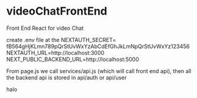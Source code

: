 # videoChatFrontEnd

Front End React for video Chat

create .env file at the
NEXTAUTH_SECRET= fB564gHjKLmn789pQrStUvWxYzAbCdEfGhJkLmNpQrStUvWxYz123456
NEXTAUTH_URL=http://localhost:3000
NEXT_PUBLIC_BACKEND_URL=http://localhost:5000

From page.js we call services/api.js (which will call front end api), then all the backend api is stored in api/auth or api/user

halo
